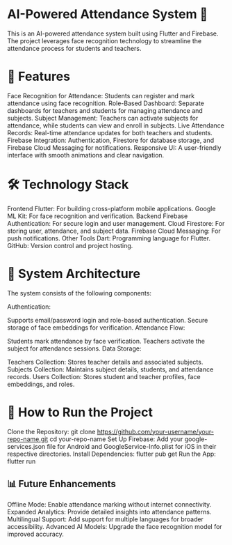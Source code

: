 # AI-Powered Attendance System 📸


This is an AI-powered attendance system built using Flutter and Firebase. The project leverages face recognition technology to streamline the attendance process for students and teachers.

# 🌟 Features

Face Recognition for Attendance: Students can register and mark attendance using face recognition.
Role-Based Dashboard: Separate dashboards for teachers and students for managing attendance and subjects.
Subject Management: Teachers can activate subjects for attendance, while students can view and enroll in subjects.
Live Attendance Records: Real-time attendance updates for both teachers and students.
Firebase Integration: Authentication, Firestore for database storage, and Firebase Cloud Messaging for notifications.
Responsive UI: A user-friendly interface with smooth animations and clear navigation.

# 🛠️ Technology Stack
Frontend
Flutter: For building cross-platform mobile applications.
Google ML Kit: For face recognition and verification.
Backend
Firebase Authentication: For secure login and user management.
Cloud Firestore: For storing user, attendance, and subject data.
Firebase Cloud Messaging: For push notifications.
Other Tools
Dart: Programming language for Flutter.
GitHub: Version control and project hosting.

# 🧩 System Architecture
The system consists of the following components:

Authentication:

Supports email/password login and role-based authentication.
Secure storage of face embeddings for verification.
Attendance Flow:

Students mark attendance by face verification.
Teachers activate the subject for attendance sessions.
Data Storage:

Teachers Collection: Stores teacher details and associated subjects.
Subjects Collection: Maintains subject details, students, and attendance records.
Users Collection: Stores student and teacher profiles, face embeddings, and roles.

# 🚀 How to Run the Project
Clone the Repository:
git clone https://github.com/your-username/your-repo-name.git
cd your-repo-name
Set Up Firebase:
Add your google-services.json file for Android and GoogleService-Info.plist for iOS in their respective directories.
Install Dependencies:
flutter pub get
Run the App:
flutter run

## 📊 Future Enhancements
Offline Mode: Enable attendance marking without internet connectivity.
Expanded Analytics: Provide detailed insights into attendance patterns.
Multilingual Support: Add support for multiple languages for broader accessibility.
Advanced AI Models: Upgrade the face recognition model for improved accuracy.












